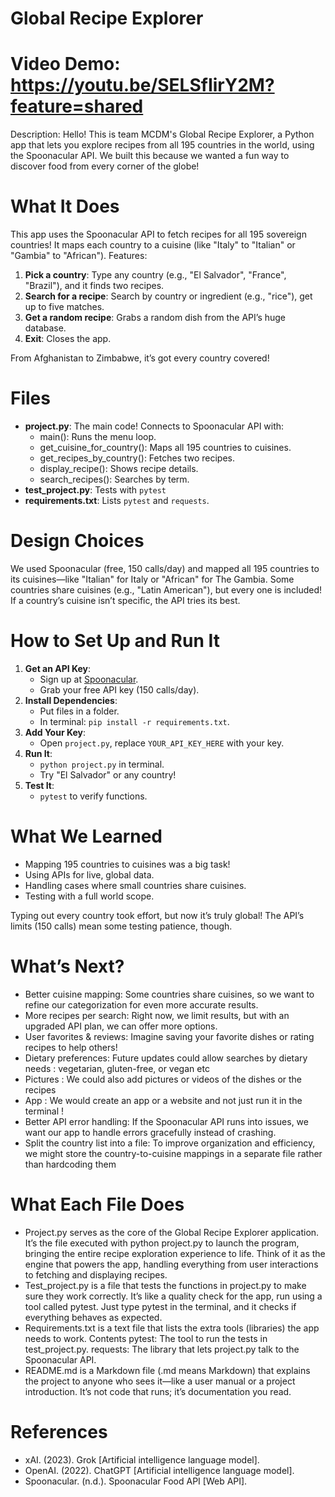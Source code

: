 # Global Recipe Explorer

# Video Demo: <https://youtu.be/SELSfIirY2M?feature=shared>

Description:
Hello! This is team MCDM's Global Recipe Explorer, a Python app that lets you explore recipes from all 195 countries in the world, using the Spoonacular API. We built this because we wanted a fun way to discover food from every corner of the globe!

# What It Does
This app uses the Spoonacular API to fetch recipes for all 195 sovereign countries! It maps each country to a cuisine (like "Italy" to "Italian" or "Gambia" to "African"). Features:
1. **Pick a country**: Type any country (e.g., "El Salvador", "France", "Brazil"), and it finds two recipes.
2. **Search for a recipe**: Search by country or ingredient (e.g., "rice"), get up to five matches.
3. **Get a random recipe**: Grabs a random dish from the API’s huge database.
4. **Exit**: Closes the app.

From Afghanistan to Zimbabwe, it’s got every country covered!

# Files
- **project.py**: The main code! Connects to Spoonacular API with:
  - main(): Runs the menu loop.
  - get_cuisine_for_country(): Maps all 195 countries to cuisines.
  - get_recipes_by_country(): Fetches two recipes.
  - display_recipe(): Shows recipe details.
  - search_recipes(): Searches by term.
- **test_project.py**: Tests with `pytest`
- **requirements.txt**: Lists `pytest` and `requests`.

# Design Choices
We used Spoonacular (free, 150 calls/day) and mapped all 195 countries to its cuisines—like "Italian" for Italy or "African" for The Gambia. Some countries share cuisines (e.g., "Latin American"), but every one is included! If a country’s cuisine isn’t specific, the API tries its best. 

# How to Set Up and Run It
1. **Get an API Key**:
   - Sign up at [Spoonacular](https://spoonacular.com/food-api).
   - Grab your free API key (150 calls/day).
2. **Install Dependencies**:
   - Put files in a folder.
   - In terminal: `pip install -r requirements.txt`.
3. **Add Your Key**:
   - Open `project.py`, replace `YOUR_API_KEY_HERE` with your key.
4. **Run It**:
   - `python project.py` in terminal.
   - Try "El Salvador" or any country!
5. **Test It**:
   - `pytest` to verify functions.

# What We Learned
- Mapping 195 countries to cuisines was a big task!
- Using APIs for live, global data.
- Handling cases where small countries share cuisines.
- Testing with a full world scope.

Typing out every country took effort, but now it’s truly global! The API’s limits (150 calls) mean some testing patience, though.

# What’s Next?
- Better cuisine mapping: Some countries share cuisines, so we want to refine our categorization for even more accurate results.
- More recipes per search: Right now, we limit results, but with an upgraded API plan, we can offer more options.
- User favorites & reviews: Imagine saving your favorite dishes or rating recipes to help others!
- Dietary preferences: Future updates could allow searches by dietary needs : vegetarian, gluten-free, or vegan etc
- Pictures : We could also add pictures or videos of the dishes or the recipes 
- App : We would create an app or a website and not just run it in the terminal ! 
- Better API error handling: If the Spoonacular API runs into issues, we want our app to handle errors gracefully instead of crashing.
- Split the country list into a file: To improve organization and efficiency, we might store the country-to-cuisine mappings in a separate file rather than hardcoding them

# What Each File Does
- Project.py serves as the core of the Global Recipe Explorer application. It’s the file executed with python project.py to launch the program, bringing the entire recipe exploration experience to life. Think of it as the engine that powers the app, handling everything from user interactions to fetching and displaying recipes.
- Test_project.py is a file that tests the functions in project.py to make sure they work correctly. It’s like a quality check for the app, run using a tool called pytest. Just type pytest in the terminal, and it checks if everything behaves as expected.
- Requirements.txt is a text file that lists the extra tools (libraries) the app needs to work.
   Contents
   pytest: The tool to run the tests in test_project.py.
   requests: The library that lets project.py talk to the Spoonacular API.
- README.md is a Markdown file (.md means Markdown) that explains the project to anyone who sees it—like a user manual or a project introduction. It’s not code that runs; it’s documentation you read.

# References
- xAI. (2023). Grok [Artificial intelligence language model].
- OpenAI. (2022). ChatGPT [Artificial intelligence language model].
- Spoonacular. (n.d.). Spoonacular Food API [Web API].
